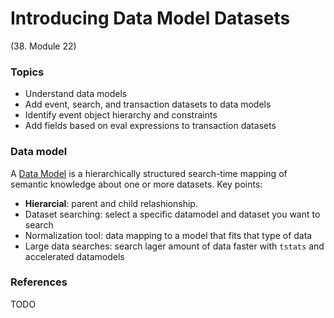 # Introducing Data Model Datasets

(38. Module 22)
### Topics
* Understand data models
* Add event, search, and transaction datasets to data models
* Identify event object hierarchy and constraints
* Add fields based on eval expressions to transaction datasets

### Data model
A [Data Model](https://docs.splunk.com/Documentation/Splunk/9.0.3/Knowledge/Aboutdatamodels) is a hierarchically structured search-time mapping of semantic knowledge about one or more datasets.
Key points:
* **Hierarcial**: parent and child relashionship.
* Dataset searching: select a specific datamodel and dataset you want to search
* Normalization tool: data mapping to a model that fits that type of data
* Large data searches: search lager amount of data faster with `tstats` and accelerated datamodels


### References
TODO
